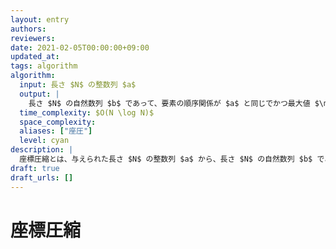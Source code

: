 ```yaml
---
layout: entry
authors:
reviewers:
date: 2021-02-05T00:00:00+09:00
updated_at:
tags: algorithm
algorithm:
  input: 長さ $N$ の整数列 $a$
  output: |
    長さ $N$ の自然数列 $b$ であって、要素の順序関係が $a$ と同じでかつ最大値 $\max_i b_i$ が最小であるもの
  time_complexity: $O(N \log N)$
  space_complexity:
  aliases: ["座圧"]
  level: cyan
description: |
  座標圧縮とは、与えられた長さ $N$ の整数列 $a$ から、長さ $N$ の自然数列 $b$ であって要素の順序関係が $a$ と同じでかつ最大値 $\max_i b_i$ が最小であるような $b$ を作ること。ただし「要素の順序関係が同じ」とは、任意の $i, j$ に対し $a_i \le a_j \leftrightarrow b_i \le b_j$ を満たすことを言う。このような $b$ は常に一意に存在し、単純な方法により $O(N \log N)$ で構成できる。
draft: true
draft_urls: []
---
```


# 座標圧縮
